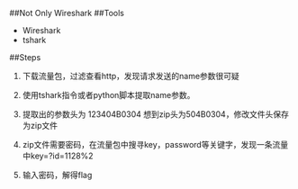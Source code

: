 ##Not Only Wireshark
##Tools
- Wireshark
- tshark

##Steps
1. 下载流量包，过滤查看http，发现请求发送的name参数很可疑

2. 使用tshark指令或者python脚本提取name参数。

3. 提取出的参数头为 123404B0304 想到zip头为504B0304，修改文件头保存为zip文件

4. zip文件需要密码，在流量包中搜寻key，password等关键字，发现一条流量中key=?id=1128%2

5. 输入密码，解得flag
